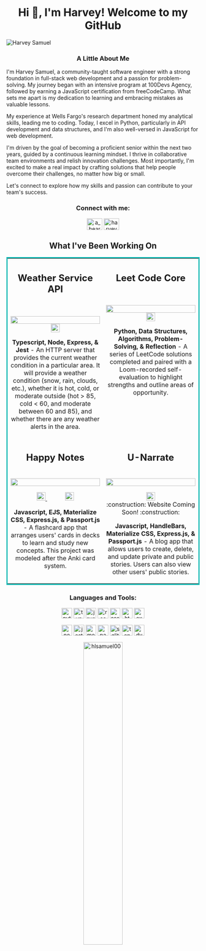 <h1 align="center">Hi 👋, I'm Harvey! Welcome to my GitHub</h1>

![Harvey Samuel](https://user-images.githubusercontent.com/96807396/169325708-69c968a2-7a00-4c58-b343-739be79f041d.gif)



<h3 align="center">A Little About Me</h3>
<p>
  I'm Harvey Samuel, a community-taught software engineer with a strong foundation in full-stack web development and a passion for problem-solving. My journey began with an intensive program at 100Devs Agency, followed by earning a JavaScript certification from freeCodeCamp. What sets me apart is my dedication to learning and embracing mistakes as valuable lessons.
  
  My experience at Wells Fargo's research department honed my analytical skills, leading me to coding. Today, I excel in Python, particularly in API development and data structures, and I'm also well-versed in JavaScript for web development.
  
  I'm driven by the goal of becoming a proficient senior within the next two years, guided by a continuous learning mindset. I thrive in collaborative team environments and relish innovation challenges. Most importantly, I'm excited to make a real impact by crafting solutions that help people overcome their challenges, no matter how big or small.
  
  Let's connect to explore how my skills and passion can contribute to your team's success.
</p>

<h3 align="center">Connect with me:</h3>
<p align="center">
<a href="https://twitter.com/a_bearded_dev" target="blank"><img align="center" src="https://raw.githubusercontent.com/rahuldkjain/github-profile-readme-generator/master/src/images/icons/Social/twitter.svg" alt="a_bearded_dev" height="30" width="40" /></a>
<a href="https://linkedin.com/in/harveysamuel" target="blank"><img align="center" src="https://raw.githubusercontent.com/rahuldkjain/github-profile-readme-generator/master/src/images/icons/Social/linked-in-alt.svg" alt="harveysamuel" height="30" width="40" /></a>
</p>

<h2 align="center">What I've Been Working On</h2>
<table bordercolor="#0dbbb6">
  <tr>
    <td width='50%' valign='top'>
      <h2 align='center'>Weather Service API</h2>
      <br />
      <p align='center'> 
        <a href='https://github.com/hlsamuel00/weatherServiceAPI.git' target='_blank'>
          <img src='https://github.com/hlsamuel00/hlsamuel00/assets/96807396/ce8bc19f-c8d0-468a-9b59-5a453152aca8' width='100%'> 
        </a>
        <a href='https://github.com/hlsamuel00/weatherServiceAPI.git' target="_blank">
          <img src="https://img.shields.io/static/v1?label=&logoColor=0dbbb6&color=0dbbb6&logo=github&message=Code&style=social" height="22.5">          
        </a>
      </p>
      <p align="center">
        <strong>Typescript, Node, Express, & Jest</strong> - An HTTP server that provides the current weather condition in a particular area. It will provide a weather condition (snow, rain, clouds, etc.), whether it is hot, cold, or moderate outside (hot > 85, cold < 60, and moderate between 60 and 85), and whether there are any weather alerts in the area. 
      </p>
    </td>
    <td width='50%' valign='top'>
      <h2 align='center'>Leet Code Core</h2>
      <br />
      <p align='center'> 
        <a href='https://github.com/hlsamuel00/LeetCode-Core.git' target='_blank'> 
          <img src='https://github.com/hlsamuel00/hlsamuel00/assets/96807396/6e07749e-4dd8-4d45-9b84-e61b2d98f744' width='100%'> 
        </a>
        <a href="https://github.com/hlsamuel00/LeetCode-Core.git" target="_blank">
          <img src="https://img.shields.io/static/v1?label=&logoColor=0dbbb6&color=0dbbb6&logo=github&message=Code&style=social" height="22.5">
        </a>
      </p>
      <p align="center">
        <strong>Python, Data Structures, Algorithms, Problem-Solving, & Reflection</strong> - A series of LeetCode solutions completed and paired with a Loom-recorded self-evaluation to highlight strengths and outline areas of opportunity. 
      </p>
    </td>
  </tr>
  <tr>
    <td width='50%' valign="top">
      <h2 align="center">Happy Notes</h2>
      <br />
      <a target="_blank" href="https://happy-notes.up.railway.app/">
        <img src="https://user-images.githubusercontent.com/96807396/188922327-3db325e3-c073-4fc2-a576-84589c7eabf5.PNG" width="100%">
      </a>
      <p align="center">
        <a href="https://github.com/hlsamuel00/happy-notes">
          <img src="https://img.shields.io/static/v1?label=&logoColor=0dbbb6&color=0dbbb6&logo=github&message=Code&style=social" height="22.5">
        </a>
        &nbsp;&nbsp;&nbsp;&nbsp;&nbsp;&nbsp;&nbsp;&nbsp;&nbsp;&nbsp;
        <a href="https://happy-notes.up.railway.app/">
          <img src="https://img.shields.io/static/v1?label=&logoColor=0dbbb6&color=0dbbb6&logo=heroku&message=Website&style=social" height="22.5">
        </a>
      </p>
      <p align="center">
        <strong>Javascript, EJS, Materialize CSS, Express.js, & Passport.js</strong> - A flashcard app that arranges users' cards in decks to learn and study new concepts. This project was modeled after the Anki card system.
      </p>
    </td>
    <td width='50%' valign="top">
        <h2 align="center">U-Narrate</h2>
        <br />
        <img src="https://user-images.githubusercontent.com/96807396/188922484-7d4d09b7-b769-46c1-9588-04de49c75330.PNG" width="100%">
        <p align="center">
          <a href="https://github.com/hlsamuel00/u-narrate">
            <img src="https://img.shields.io/static/v1?label=&logoColor=0dbbb6&color=0dbbb6&logo=github&message=Code&style=social" height="22.5">
          </a>
          <br>
          :construction: Website Coming Soon! :construction:
        </p>
        <p align="center">
          <strong>Javascript, HandleBars, Materialize CSS, Express.js, & Passport.js</strong> - A blog app that allows users to create, delete, and update private and public stories. Users can also view other users' public stories.
        </p>
    </td>
  </tr>
</table>

<h3 align="center">Languages and Tools:</h3>
<p align="center"> 
  <img src="https://img.shields.io/static/v1?label=&logoColor=0dbbb6&labelColor=6f6f6f&color=0dbbb6&logo=python&message=Python" alt="python" height='27.5'/>
  <img src="https://img.shields.io/static/v1?label=&logoColor=0dbbb6&labelColor=6f6f6f&color=0dbbb6&logo=typescript&message=Typescript" alt="typescript" height="27.5"/> 
  <img src="https://img.shields.io/static/v1?label=&logoColor=0dbbb6&labelColor=6f6f6f&color=0dbbb6&logo=javascript&message=Javascript" alt="javascript" height="27.5"/> 
  <img src="https://img.shields.io/static/v1?label=&logoColor=0dbbb6&labelColor=6f6f6f&color=0dbbb6&logo=react&message=React" alt="react" height="27.5"/>
  <img src="https://img.shields.io/static/v1?label=&logoColor=0dbbb6&labelColor=6f6f6f&color=0dbbb6&logo=CSS3&message=CSS" alt="css3" height="27.5"/> 
  <img src="https://img.shields.io/static/v1?label=&logoColor=0dbbb6&labelColor=6f6f6f&color=0dbbb6&logo=HTML5&message=HTML" alt="html5" height="27.5"/>
  <img src="https://img.shields.io/static/v1?label=&logoColor=0dbbb6&labelColor=6f6f6f&color=0dbbb6&logo=nodedotjs&message=Express.js" alt="express" height="27.5"/>
</p>
<p align="center"> 
  <img src="https://img.shields.io/static/v1?label=&logoColor=0dbbb6&labelColor=6f6f6f&color=0dbbb6&logo=nodedotjs&message=Node" alt="nodejs" height="27.5"/> 
  <img src="https://img.shields.io/static/v1?label=&logoColor=0dbbb6&labelColor=6f6f6f&color=0dbbb6&logo=jest&message=Jest" alt="jest" height="27.5"/> 
  <img src="https://img.shields.io/static/v1?label=&logoColor=0dbbb6&labelColor=6f6f6f&color=0dbbb6&logo=mongodb&message=MongoDB" alt="mongodb" height="27.5"/> 
  <img src="https://img.shields.io/static/v1?label=&logoColor=0dbbb6&labelColor=6f6f6f&color=0dbbb6&logo=passport&message=Passport.js" alt="passport" height="27.5"/>
  <img src="https://img.shields.io/static/v1?label=&logoColor=0dbbb6&labelColor=6f6f6f&color=0dbbb6&logo=SQLite&message=SQLite" alt="sqlite" height='27.5'/>
  <img src="https://img.shields.io/static/v1?label=&logoColor=0dbbb6&labelColor=6f6f6f&color=0dbbb6&logo=tensorflow&message=TensorFlow" alt="tensorflow" height='27.5'/>
  <img src='https://img.shields.io/static/v1?label=&logoColor=0dbbb6&labelColor=6f6f6f&color=0dbbb6&logo=amazondynamodb&message=DynamoDB' alt='dynamodb' height='27.5'/>
</p>

<p align="center"><img width="45%" src="https://github-readme-stats.vercel.app/api/top-langs?username=hlsamuel00&show_icons=true&theme=gotham&locale=en&layout=compact" alt="hlsamuel00" /></p>

